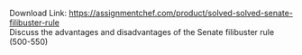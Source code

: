 Download Link: https://assignmentchef.com/product/solved-solved-senate-filibuster-rule
<br>
Discuss the advantages and disadvantages of the Senate filibuster rule (500-550)